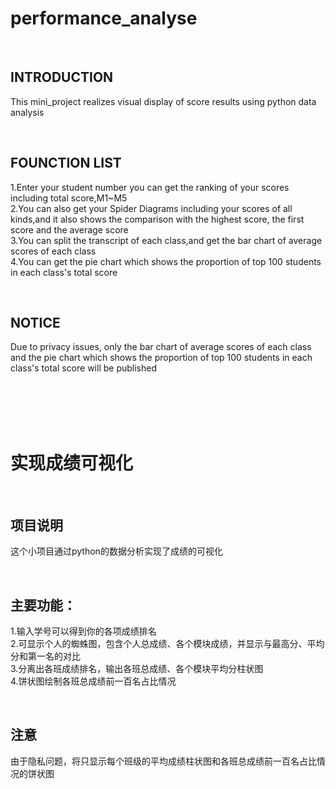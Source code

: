# performance_analyse

<br/>

## INTRODUCTION
This mini_project realizes visual display of score results using python data analysis

<br/>

## FOUNCTION LIST
1.Enter your student number you can get the ranking of your scores including total score,M1~M5 <br/>
2.You can also get your Spider Diagrams including your scores of all kinds,and it also shows the comparison with the highest score, the first score and the average score <br/>
3.You can split the transcript of each class,and get the bar chart of average scores of each class <br/>
4.You can get the pie chart which shows the proportion of top 100 students in each class's total score <br/>

<br/>

## NOTICE
Due to privacy issues, only the bar chart of average scores of each class and the pie chart which shows the proportion of top 100 students in each class's total score will be published

 
 <br/>
 
 <br/>
 
 <br/>
 
 <br/>
 
# 实现成绩可视化

<br/>

## 项目说明

 这个小项目通过python的数据分析实现了成绩的可视化

<br/>

## 主要功能：
1.输入学号可以得到你的各项成绩排名 <br/>
2.可显示个人的蜘蛛图，包含个人总成绩、各个模块成绩，并显示与最高分、平均分和第一名的对比 <br/>
3.分离出各班成绩排名，输出各班总成绩、各个模块平均分柱状图 <br/>
4.饼状图绘制各班总成绩前一百名占比情况 <br/>
 
<br/>

## 注意
由于隐私问题，将只显示每个班级的平均成绩柱状图和各班总成绩前一百名占比情况的饼状图
